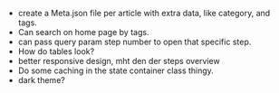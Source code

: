 * create a Meta.json file per article with extra data, like category, and tags.
* Can search on home page by tags.
* can pass query param step number to open that specific step.
* How do tables look?
* better responsive design, mht den der steps overview
* Do some caching in the state container class thingy.
* dark theme?